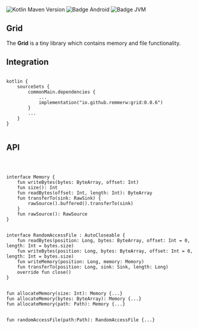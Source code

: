<div>
    <div>
        <img src="https://img.shields.io/maven-central/v/io.github.remmerw/grid" alt="Kotlin Maven Version" />
        <img src="https://img.shields.io/badge/Platform-Android-brightgreen.svg?logo=android" alt="Badge Android" />
        <img src="https://img.shields.io/badge/Platform-JVM-8A2BE2.svg?logo=openjdk" alt="Badge JVM" />
    </div>
</div>

## Grid

The **Grid** is a tiny library which contains memory and file functionality.


## Integration

```
    
kotlin {
    sourceSets {
        commonMain.dependencies {
            ...
            implementation("io.github.remmerw:grid:0.0.6")
        }
        ...
    }
}
    
```

## API

```



interface Memory {
    fun writeBytes(bytes: ByteArray, offset: Int)
    fun size(): Int
    fun readBytes(offset: Int, length: Int): ByteArray
    fun transferTo(sink: RawSink) {
        rawSource().buffered().transferTo(sink)
    }
    fun rawSource(): RawSource
}


interface RandomAccessFile : AutoCloseable {
    fun readBytes(position: Long, bytes: ByteArray, offset: Int = 0, length: Int = bytes.size)
    fun writeBytes(position: Long, bytes: ByteArray, offset: Int = 0, length: Int = bytes.size)
    fun writeMemory(position: Long, memory: Memory)
    fun transferTo(position: Long, sink: Sink, length: Long)
    override fun close()
}


fun allocateMemory(size: Int): Memory {...}
fun allocateMemory(bytes: ByteArray): Memory {...}
fun allocateMemory(path: Path): Memory {...}


fun randomAccessFile(path:Path): RandomAccessFile {...}

```

